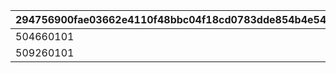 |294756900fae03662e4110f48bbc04f18cd0783dde854b4e540c34cfd26fb8ee|936267289f662b99b40d610725af7b638caa548abbb84cd2e93f8e7a7ecf3b57|50e9eb80f2a956ae52b78b4edc5b375f6099bf452932517f51972b201c7b83c4|3fd0d42ed36809fa5bc27e5d20891c159ec71d21e68124d176da605347869e79|
| --- | --- | --- | --- |
|504660101|1|0|0|
|509260101|2|0|0|